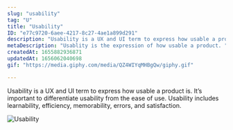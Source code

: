 ```yaml
---
slug: "usability"
tag: "U"
title: "Usability"
ID: "e77c9720-6aee-4217-8c27-4ae1a899d291"
description: "Usability is a UX and UI term to express how usable a product is. It’s important to differentiate usability from the ease of use. Usability includes learnability, efficiency, memorability, errors, and satisfaction. "
metaDescription: "Usablity is the expression of how usable a product. "
createdAt: 1655882936871
updatedAt: 1656062040698
gif: "https://media.giphy.com/media/QZ4WIYqMHBgQw/giphy.gif"

---
```

Usability is a UX and UI term to express how usable a product is. It’s important to differentiate usability from the ease of use. Usability includes learnability, efficiency, memorability, errors, and satisfaction. 

![Usability](https://media.giphy.com/media/QZ4WIYqMHBgQw/giphy.gif)